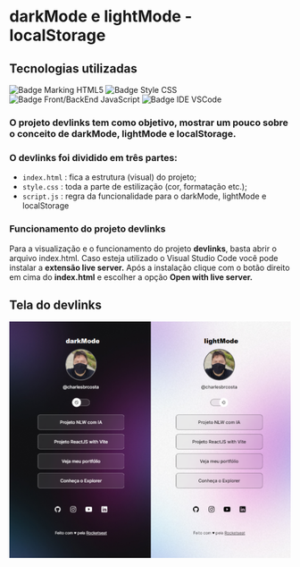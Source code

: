 # darkMode e lightMode - localStorage
## Tecnologias utilizadas

![Badge Marking HTML5](https://img.shields.io/badge/Marking-HTML5-orange)
![Badge Style CSS](https://img.shields.io/badge/Style-CSS-blue)
![Badge Front/BackEnd JavaScript](https://shields.io/badge/Front/BackEnd-JavaScript-yellow)
![Badge IDE VSCode](https://img.shields.io/badge/IDE-VSCode-blue)

<h3>O projeto <strong>devlinks</strong> tem como objetivo, mostrar um pouco sobre o conceito de darkMode, lightMode e localStorage.</h3>
<h3>O devlinks foi dividido em três partes: </h3>

  - `index.html` : fica a estrutura (visual) do projeto;
  - `style.css`  : toda a parte de estilização (cor, formatação etc.);
  - `script.js`  : regra da funcionalidade para o darkMode, lightMode e localStorage 

<h3>Funcionamento do projeto devlinks</h4>

<p>Para a visualização e o funcionamento do projeto <strong>devlinks</strong>, basta abrir o arquivo index.html. Caso esteja utilizado o Visual Studio Code você pode instalar a <strong>extensão live server.</strong> Após a instalação clique com o botão direito em cima do <strong>index.html</strong> e escolher a opção <strong>Open with live server.</strong></p>

<h2>Tela do devlinks</h2>
<img src="./assets/tela-devlinks.png">


